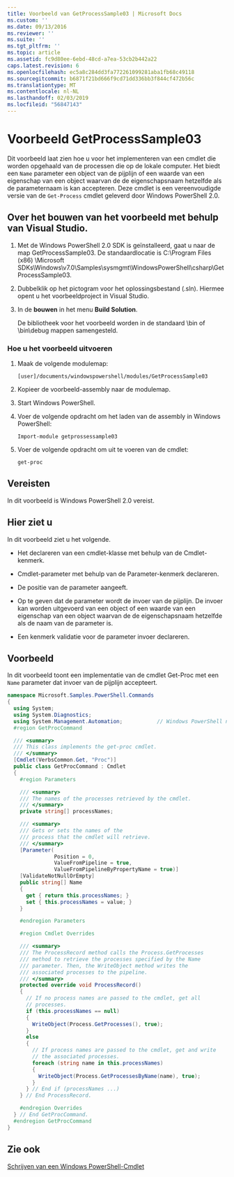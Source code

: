 ```yaml
---
title: Voorbeeld van GetProcessSample03 | Microsoft Docs
ms.custom: ''
ms.date: 09/13/2016
ms.reviewer: ''
ms.suite: ''
ms.tgt_pltfrm: ''
ms.topic: article
ms.assetid: fc9d80ee-6ebd-48cd-a7ea-53cb2b442a22
caps.latest.revision: 6
ms.openlocfilehash: ec5a8c284dd3fa772261099281aba1fb68c49118
ms.sourcegitcommit: b6871f21bd666f9cd71dd336bb3f844cf472b56c
ms.translationtype: MT
ms.contentlocale: nl-NL
ms.lasthandoff: 02/03/2019
ms.locfileid: "56847143"
---
```

# <a name="getprocesssample03-sample"></a>Voorbeeld GetProcessSample03

Dit voorbeeld laat zien hoe u voor het implementeren van een cmdlet die worden opgehaald van de processen die op de lokale computer. Het biedt een `Name` parameter een object van de pijplijn of een waarde van een eigenschap van een object waarvan de de eigenschapsnaam hetzelfde als de parameternaam is kan accepteren. Deze cmdlet is een vereenvoudigde versie van de `Get-Process` cmdlet geleverd door Windows PowerShell 2.0.

## <a name="how-to-build-the-sample-using-visual-studio"></a>Over het bouwen van het voorbeeld met behulp van Visual Studio.

1. Met de Windows PowerShell 2.0 SDK is geïnstalleerd, gaat u naar de map GetProcessSample03. De standaardlocatie is C:\Program Files (x86) \Microsoft SDKs\Windows\v7.0\Samples\sysmgmt\WindowsPowerShell\csharp\GetProcessSample03.

2. Dubbelklik op het pictogram voor het oplossingsbestand (.sln). Hiermee opent u het voorbeeldproject in Visual Studio.

3. In de **bouwen** in het menu **Build Solution**.

    De bibliotheek voor het voorbeeld worden in de standaard \bin of \bin\debug mappen samengesteld.

### <a name="how-to-run-the-sample"></a>Hoe u het voorbeeld uitvoeren

1. Maak de volgende modulemap:

    `[user]/documents/windowspowershell/modules/GetProcessSample03`

2. Kopieer de voorbeeld-assembly naar de modulemap.

3. Start Windows PowerShell.

4. Voer de volgende opdracht om het laden van de assembly in Windows PowerShell:

    `Import-module getprossessample03`

5. Voer de volgende opdracht om uit te voeren van de cmdlet:

    `get-proc`

## <a name="requirements"></a>Vereisten

In dit voorbeeld is Windows PowerShell 2.0 vereist.

## <a name="demonstrates"></a>Hier ziet u

In dit voorbeeld ziet u het volgende.

- Het declareren van een cmdlet-klasse met behulp van de Cmdlet-kenmerk.

- Cmdlet-parameter met behulp van de Parameter-kenmerk declareren.

- De positie van de parameter aangeeft.

- Op te geven dat de parameter wordt de invoer van de pijplijn. De invoer kan worden uitgevoerd van een object of een waarde van een eigenschap van een object waarvan de de eigenschapsnaam hetzelfde als de naam van de parameter is.

- Een kenmerk validatie voor de parameter invoer declareren.

## <a name="example"></a>Voorbeeld

In dit voorbeeld toont een implementatie van de cmdlet Get-Proc met een `Name` parameter dat invoer van de pijplijn accepteert.

```csharp
namespace Microsoft.Samples.PowerShell.Commands
{
  using System;
  using System.Diagnostics;
  using System.Management.Automation;           // Windows PowerShell namespace
  #region GetProcCommand

  /// <summary>
  /// This class implements the get-proc cmdlet.
  /// </summary>
  [Cmdlet(VerbsCommon.Get, "Proc")]
  public class GetProcCommand : Cmdlet
  {
    #region Parameters

    /// <summary>
    /// The names of the processes retrieved by the cmdlet.
    /// </summary>
    private string[] processNames;

    /// <summary>
    /// Gets or sets the names of the
    /// process that the cmdlet will retrieve.
    /// </summary>
    [Parameter(
               Position = 0,
               ValueFromPipeline = true,
               ValueFromPipelineByPropertyName = true)]
    [ValidateNotNullOrEmpty]
    public string[] Name
    {
      get { return this.processNames; }
      set { this.processNames = value; }
    }

    #endregion Parameters

    #region Cmdlet Overrides

    /// <summary>
    /// The ProcessRecord method calls the Process.GetProcesses
    /// method to retrieve the processes specified by the Name
    /// parameter. Then, the WriteObject method writes the
    /// associated processes to the pipeline.
    /// </summary>
    protected override void ProcessRecord()
    {
      // If no process names are passed to the cmdlet, get all
      // processes.
      if (this.processNames == null)
      {
        WriteObject(Process.GetProcesses(), true);
      }
      else
      {
        // If process names are passed to the cmdlet, get and write
        // the associated processes.
        foreach (string name in this.processNames)
        {
          WriteObject(Process.GetProcessesByName(name), true);
        }
      } // End if (processNames ...)
    } // End ProcessRecord.

    #endregion Overrides
  } // End GetProcCommand.
  #endregion GetProcCommand
}
```

## <a name="see-also"></a>Zie ook

[Schrijven van een Windows PowerShell-Cmdlet](./writing-a-windows-powershell-cmdlet.md)
